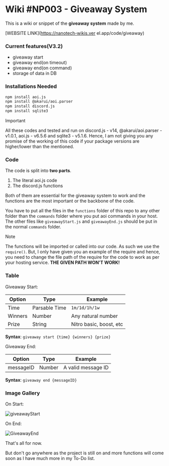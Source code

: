 # Wiki #NP003 - Giveaway System

This is a wiki or snippet of the **giveaway system** made by me.

[WEBSITE LINK](https://nanotech-wikis.ver el.app/code/giveaway)

### Current features(V3.2)

- giveaway start
- giveaway end(on timeout)
- giveaway end(on command)
- storage of data in DB

### Installations Needed

```bash
npm install aoi.js
npm install @akarui/aoi.parser
npm install discord.js
npm install sqlite3
```

> [!IMPORTANT]
> All these codes and tested and run on discord.js - v14, @akarui/aoi.parser - v1.0.1, aoi.js - v6.5.6 and sqlite3 - v5.1.6. Hence, I am not giving you any promise of the working of this code if your package versions are higher/lower than the mentioned.

### Code

The code is split into __two parts__. 
1. The literal aoi.js code 
1. The discord.js functions

Both of them are essential for the giveaway system to work and the functions are the most important or the backbone of the code.

You have to put all the files in the `functions` folder of this repo to any other folder than the `commands` folder where you put aoi commands in your host. The other files like `giveawayStart.js` and `giveawayEnd.js` should be put in the normal `commands` folder.

> [!NOTE]
> The functions will be imported or called into our code. As such we use the `require()`. But, I only have given you an example of the require and hence, you need to change the file path of the require for the code to work as per your hosting service. **THE GIVEN PATH WON'T WORK!**

### Table

Giveaway Start:

| Option | Type | Example |
| ------ | ---- | ------- |
| Time | Parsable Time | `1m/1d/1h/1w` |
| Winners | Number | Any natural number |
| Prize | String | Nitro basic, boost, etc |

**Syntax**: `giveaway start {time} {winners} {prize}`

Giveaway End:

| Option | Type | Example |
| ------ | ---- | ------- |
| messageID | Number | A valid message ID |

**Syntax**: `giveaway end {messageID}`

### Image Gallery

On Start:

![giveawayStart](https://cdn.discordapp.com/attachments/1149961478372347985/1160100749250928721/Screenshot_20231007_115540_Discord.jpg)

On End:

![GiveawayEnd](https://cdn.discordapp.com/attachments/1149961478372347985/1160100773519183912/Screenshot_20231007_115554_Discord.jpg)

That's all for now.

But don't go anywhere as the project is still on and more functions will come soon as I have much more in my To-Do list.


